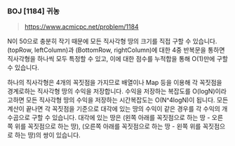 ### BOJ [1184] 귀농
> https://www.acmicpc.net/problem/1184

N이 50으로 충분히 작기 때문에 모든 직사각형 땅의 크기를 직접 구할 수 있습니다. (topRow, leftColumn)과 (BottomRow, rightColumn)에 대한 4중 반복문을 통하면 직사각형을 하나씩 모두 특정할 수 있고, 이에 대한 점수를 누적합을 통해 O(1)만에 구할 수 있습니다.

하나의 직사각형은 4개의 꼭짓점을 가지므로 배열이나 Map 등을 이용해 각 꼭짓점을 경계로하는 직사각형 땅의 수익을 저장합니다. 수익을 저장하는 복잡도를 O(logN)이라고하면 모든 직사각형 땅의 수익을 저장하는 시간복잡도는 O(N^4logN)이 됩니다. 모든 계산이 끝나면 각 꼭짓점을 기준으로 대각에 있는 땅의 수익이 같은 경우를 각 수익의 개수곱으로 구할 수 있습니다. 대각에 있는 땅은 (왼쪽 아래를 꼭짓점으로 하는 땅 - 오른쪽 위를 꼭짓점으로 하는 땅), (오른쪽 아래를 꼭짓점으로 하는 땅 - 왼쪽 위를 꼭짓점으로 하는 땅)의 쌍이 있습니다.
